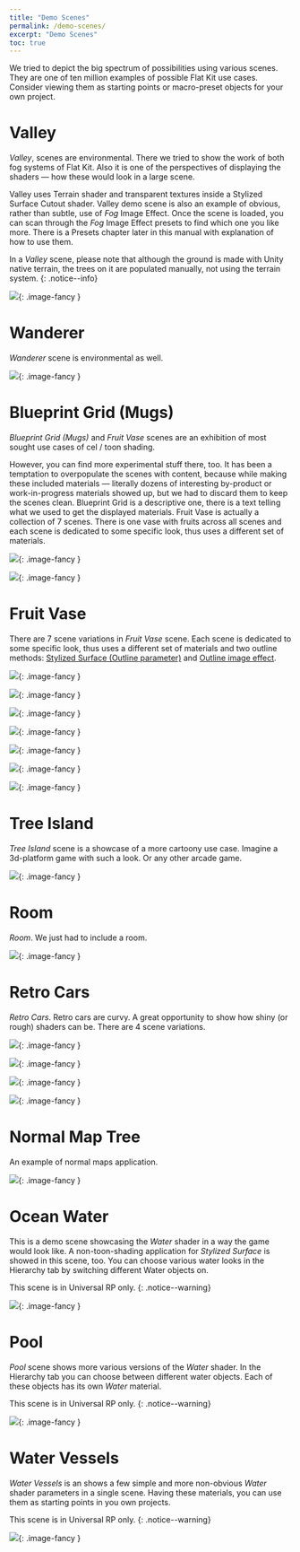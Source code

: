 ```yaml
---
title: "Demo Scenes"
permalink: /demo-scenes/
excerpt: "Demo Scenes"
toc: true
---
```


We tried to depict the big spectrum of possibilities using various scenes. They are one of ten million examples of possible Flat Kit use
cases. Consider viewing them as starting points or macro-preset objects for your own project.

# Valley
*Valley*, scenes are environmental. There we tried to show the work of both fog systems of Flat Kit. Also it is one of the perspectives of displaying the shaders — how these would look in a large scene.

Valley uses Terrain shader and transparent textures inside a Stylized Surface Cutout shader. Valley demo scene is also an example of
obvious, rather than subtle, use of *Fog* Image Effect. Once the scene is loaded, you can scan through the *Fog* Image Effect presets to
find which one you like more. There is a Presets chapter later in this manual with explanation of how to use them.

In a *Valley* scene, please note that although the ground is made with Unity native terrain, the trees on it are populated manually, not
using the terrain system.
{: .notice--info}

[![](/Screenshots/Valley1.png)](/Screenshots/Valley1.png){: .image-fancy }

# Wanderer
*Wanderer* scene is environmental as well.

[![](/Screenshots/Wanderer.png)](/Screenshots/Wanderer.png){: .image-fancy }

# Blueprint Grid (Mugs)
*Blueprint Grid (Mugs)* and *Fruit Vase* scenes are an exhibition of most sought use cases of cel / toon shading.

However, you can find more experimental stuff there, too. It has been a temptation to overpopulate the scenes with content, because while making these included materials — literally dozens of interesting by-product or work-in-progress materials showed up, but we had to discard them to keep the scenes clean.
Blueprint Grid is a descriptive one, there is a text telling what we used to get the displayed materials.
Fruit Vase is actually a collection of 7 scenes. There is one vase with fruits across all scenes and each scene is dedicated to some specific look, thus uses a different set of materials.

[![](/Screenshots/Mugs%20-%20Scene1%20-%20OneColorVariousParameters.png)](/Screenshots/Mugs%20-%20Scene1%20-%20OneColorVariousParameters.png){: .image-fancy }

[![](/Screenshots/Mugs%20-%20Scene2%20-%20ColorfulMisc.png)](/Screenshots/Mugs%20-%20Scene2%20-%20ColorfulMisc.png){: .image-fancy }

# Fruit Vase

There are 7 scene variations in *Fruit Vase* scene. Each scene is dedicated to some specific look, thus uses a different set of materials and two outline methods: [Stylized Surface (Outline parameter)](/stylized-surface/#outline) and [Outline image effect](/outlines/).

[![](/Screenshots/1-FruitVaseScene-CelShadingMode-None-CompletelyFlat.png)](/Screenshots/1-FruitVaseScene-CelShadingMode-None-CompletelyFlat.png){: .image-fancy }

[![](/Screenshots/2-FruitVaseScene-CelShadingMode-Single.png)](/Screenshots/2-FruitVaseScene-CelShadingMode-Single.png){: .image-fancy }

[![](/Screenshots/3-FruitVaseScene-CelShadingMode-Steps.png)](/Screenshots/3-FruitVaseScene-CelShadingMode-Steps.png){: .image-fancy }

[![](/Screenshots/4-FruitVaseScene-CelShadingMode-Curve.png)](/Screenshots/4-FruitVaseScene-CelShadingMode-Curve.png){: .image-fancy }

[![](/Screenshots/5-FruitVaseScene-Var-StylizedSurfaceShaderWithOutlines.png)](/Screenshots/5-FruitVaseScene-Var-StylizedSurfaceShaderWithOutlines.png){: .image-fancy }

[![](/Screenshots/6-FruitVaseScene-Var-TwoColor.png)](/Screenshots/6-FruitVaseScene-Var-TwoColor.png){: .image-fancy }

[![](/Screenshots/7-FruitVaseScene-Var-OutlineImageEffect.png)](/Screenshots/7-FruitVaseScene-Var-OutlineImageEffect.png){: .image-fancy }

# Tree Island
*Tree Island* scene is a showcase of a more cartoony use case. Imagine a 3d-platform game with such a look. Or any other arcade game.

![](/Screenshots/IslandWithTrees-Scene.png){: .image-fancy }

# Room
*Room*. We just had to include a room.

[![](/Screenshots/Room.png)](/Screenshots/Room.png){: .image-fancy }

# Retro Cars
*Retro Cars*. Retro cars are curvy. A great opportunity to show how shiny (or rough) shaders can be. There are 4 scene variations.

[![](/Screenshots/Car%20-%20Scene%20-%20Set1.png)](/Screenshots/Car%20-%20Scene%20-%20Set1.png){: .image-fancy }

[![](/Screenshots/Car%20-%20Scene%20-%20Set2.png)](/Screenshots/Car%20-%20Scene%20-%20Set2.png){: .image-fancy }

[![](/Screenshots/Car%20-%20Scene%20-%20Set3.png)](/Screenshots/Car%20-%20Scene%20-%20Set3.png){: .image-fancy }

[![](/Screenshots/Car%20-%20Scene%20-%20Set4.png)](/Screenshots/Car%20-%20Scene%20-%20Set4.png){: .image-fancy }

# Normal Map Tree
An example of normal maps application.

![](/Screenshots/NormalMapsTree%20-%20Scene.png){: .image-fancy }

# Ocean Water
This is a demo scene showcasing the *Water* shader in a way the game would look like. A non-toon-shading application for *Stylized Surface* is showed in this scene, too. You can choose various water looks in the Hierarchy tab by switching different Water objects on.

This scene is in Universal RP only.
{: .notice--warning}

[![](/Screenshots/Ocean%20Islands.png)](/Screenshots/Ocean%20Islands.png){: .image-fancy }

# Pool
*Pool* scene shows more various versions of the *Water* shader. In the Hierarchy tab you can choose between different water objects. Each of these objects has its own *Water* material.

This scene is in Universal RP only.
{: .notice--warning}

[![](/Screenshots/Pool.png)](/Screenshots/Pool.png){: .image-fancy }

# Water Vessels
*Water Vessels* is an shows a few simple and more non-obvious *Water* shader parameters in a single scene. Having these materials, you can use them as starting points in you own projects.

This scene is in Universal RP only.
{: .notice--warning}

[![](/Screenshots/Water%20Vessels%20-%20Various%20Water%20Presets.png)](/Screenshots/Water%20Vessels%20-%20Various%20Water%20Presets.png){: .image-fancy }
